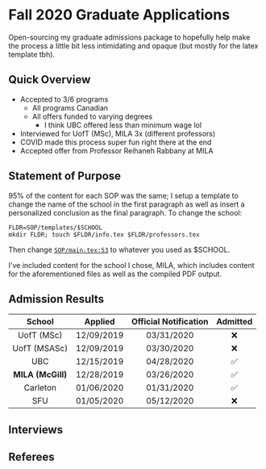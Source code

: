 # Fall 2020 Graduate Applications

Open-sourcing my graduate admissions package to hopefully help make the process a little bit less intimidating and opaque (but mostly for the latex template tbh).

## Quick Overview

* Accepted to 3/6 programs
  * All programs Canadian
  * All offers funded to varying degrees
    * I think UBC offered less than minimum wage lol
* Interviewed for UofT (MSc), MILA 3x (different professors)
* COVID made this process super fun right there at the end
* Accepted offer from Professor Reihaneh Rabbany at MILA

## Statement of Purpose

95% of the content for each SOP was the same; I setup a template to change the name of the school in the first paragraph as well as insert a personalized conclusion as the final paragraph. To change the school:

```shell
FLDR=SOP/templates/$SCHOOL
mkdir FLDR; touch $FLDR/info.tex $FLDR/professors.tex
```

Then change [`SOP/main.tex:53`](https://github.com/jacobdanovitch/Graduate-Applications/blob/49ad756605a24d5ac8714a5fc110be8de2090eae/SOP/main.tex#L53) to whatever you used as $SCHOOL.

I've included content for the school I chose, MILA, which includes content for the aforementioned files as well as the compiled PDF output.

## Admission Results

|     School    |   Applied  | Official Notification | Admitted |
|:-------------:|:----------:|:---------------------:|:--------:|
|   UofT (MSc)  | 12/09/2019 |       03/31/2020      |     ❌    |
|  UofT (MSASc) | 12/09/2019 |       03/30/2020      |     ❌    |
|      UBC      | 12/15/2019 |       04/28/2020      |     ✅    |
| **MILA (McGill)** | 12/28/2019 |       03/26/2020      |     ✅    |
|    Carleton   | 01/06/2020 |       01/31/2020      |     ✅    |
|      SFU      | 01/05/2020 |       05/12/2020      |     ❌    |

## Interviews

## Referees
